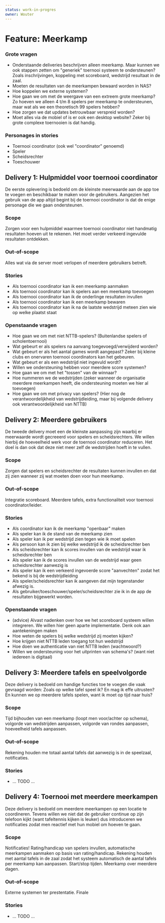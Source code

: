 ```yaml
---
status: work-in-progres
owner: Wouter
---
```


# Feature: Meerkamp

### Grote vragen
- Onderstaande deliveries beschrijven alleen meerkamp. Maar kunnen we ook stappen zetten om "generiek" toernooi systeem te ondersteunen? Zoals inschrijvingen, koppeling met scoreboard, wedstrijd resultaat in de zaal.
- Moeten de resultaten van de meerkampen bewaard worden in NAS?
- Hoe koppelen we externe systemen?
- Hoe gaan we om met de weergave van een extreem grote meerkamp? Zo hoeven we alleen 4 t/m 8 spelers per meerkamp te ondersteunen, maar wat als we een theoretisch 99 spelers hebben?
- Hoe zorgen we dat updates betrouwbaar verspreid worden?
- Moet alles via de mobiel of is er ook een desktop website? Zeker bij grote complexe toernooien is dat handig.

### Personages in stories
- Toernooi coordinator (ook wel "coordinator" genoemd)
- Speler
- Scheidsrechter
- Toeschouwer

## Delivery 1: Hulpmiddel voor toernooi coordinator

De eerste oplevering is bedoeld om de kleinste meerwaarde aan de app toe te voegen en beschikbaar te maken voor de gebruikers.
Aangezien het gebruik van de app altijd begint bij de toernooi coordinator is dat de enige personage die we gaan ondersteunen. 

### Scope
Zorgen voor een hulpmiddel waarmee toernooi coordinator niet handmatig resultaten hoeven uit te rekenen. Het moet verder verkeerd ingevulde resultaten ontdekken.

### Out-of-scope 
Alles wat via de server moet verlopen of meerdere gebruikers betreft.

### Stories
- Als toernooi coordinator kan ik een meerkamp aanmaken
- Als toernooi coordinator kan ik spelers aan een meerkamp toevoegen
- Als toernooi coordinator kan ik de onderlinge resultaten invullen
- Als toernooi coordinator kan ik een meerkamp bewaren
- Als toernooi coordinator kan ik na de laatste wedstrijd meteen zien wie op welke plaatst staat

### Openstaande vragen
- Hoe gaan we om met niet NTTB-spelers? (Buitenlandse spelers of scholentoernooi)
- Wat gebeurt er als spelers na aanvang toegevoegd/verwijderd worden?
- Wat gebeurt er als het aantal games wordt aangepast? Zeker bij kleine clubs en onervaren toernooi coordinators kan het gebeuren.
- Wat gebeurt er als een wedstrijd niet ingevuld wordt? 
- Willen we ondersteuning hebben voor meerdere score systemen?
- Hoe gaan we om met het "tossen" van de winnaar?
- Hoe nummeren we de wedstrijden (zeker wanneer de organisatie meerdere meerkampen heeft, die ondersteuning moeten we hier al toevoegen)
- Hoe gaan we om met privacy van spelers? (Hier nog de verantwoordelijkheid van wedstrijdleiding, maar bij volgende delivery ook verantwoordelijkheid van NTTB)

## Delivery 2: Meerdere gebruikers

De tweede delivery moet een de kleinste aanpassing zijn waarbij er meerwaarde wordt gecreeerd voor spelers en scheidsrechters.
We willen hierbij de hoeveelheid werk voor de toernooi coordinator reduceren. Het doel is dan ook dat deze niet meer zelf de wedstrijden hoeft in te vullen.

### Scope
 Zorgen dat spelers en scheidsrechter de resultaten kunnen invullen en dat zij zien wanneer zij wat moeten doen voor hun meerkamp.

### Out-of-scope 
Integratie scoreboard. Meerdere tafels, extra functionaliteit voor toernooi coordinator/leider.

### Stories
- Als coordinator kan ik de meerkamp "openbaar" maken
- Als speler kan ik de stand van de meerkamp zien
- Als speler kan ik per wedstrijd zien tegen wie ik moet spelen
- Als persoon kan ik zien bij welke wedstrijd ik de scheidsrechter ben
- Als scheidsrechter kan ik scores invullen van de wedstrijd waar ik scheidsrechter ben
- Als speler kan ik de scores invullen van de wedstrijd waar geen scheidsrechter aanwezig is
- Als speler kan ik een verkeerd ingevoerde score "aanvechten" zodat het bekend is bij de wedstrijdleiding
- Als speler/scheidsrechter kan ik aangeven dat mijn tegenstander afwezig is.
- Als gebruiker/toeschouwer/speler/scheidsrechter zie ik in de app de resultaten bijgewerkt worden.

### Openstaande vragen
- (advice) Alvast nadenken over hoe we het scoreboard systeem willen integreren. We willen hier geen aparte implementatie. Denk ook aan aantekeningen maken
- Hoe weten de spelers bij welke wedstrijd zij moeten kijken?
- Hoe krijgen niet NTTB leden toegang tot hun wedstrijd
- Hoe doen we authenticatie van niet NTTB leden (wachtwoord?)
- Willen we ondersteuning voor het uitprinten van schema's? (want niet iedereen is digitaal)

## Delivery 3: Meerdere tafels en speelvolgorde

Deze delivery is bedoeld om handige functies toe te voegen die vaak gevraagd worden: Zoals op welke tafel speel ik? En mag ik effe uitrusten? En kunnen we op meerdere tafels spelen, want ik moet op tijd naar huis?

### Scope 
Tijd bijhouden van een meerkamp (loopt men voor/achter op schema), volgorde van wedstrijden aanpassen, volgorde van rondes aanpassen, hoeveelheid tafels aanpassen.

### Out-of-scope
Rekening houden me totaal aantal tafels dat aanwezig is in de speelzaal, notificaties.

### Stories
- ... TODO ...

## Delivery 4: Toernooi met meerdere meerkampen

Deze delivery is bedoeld om meerdere meerkampen op een locatie te coordineren. 
Tevens willen we niet dat de gebruiker continue op zijn telefoon kijkt (want tafeltennis kijken is leuker) dus introduceren we notificaties zodat men reactief met hun mobiel om hoeven te gaan.

### Scope
Notificaties! Rating/handicap van spelers invullen, automatische meerkampen aanmaken op basis van rating/handicap. Rekening houden met aantal tafels in de zaal zodat het systeem automatisch de aantal tafels per meerkamp kan aanpassen. Start/stop tijden. Meerkamp over meerdere dagen.

### Out-of-scope
Externe systemen ter prestentatie. Finale

### Stories
- ... TODO ...